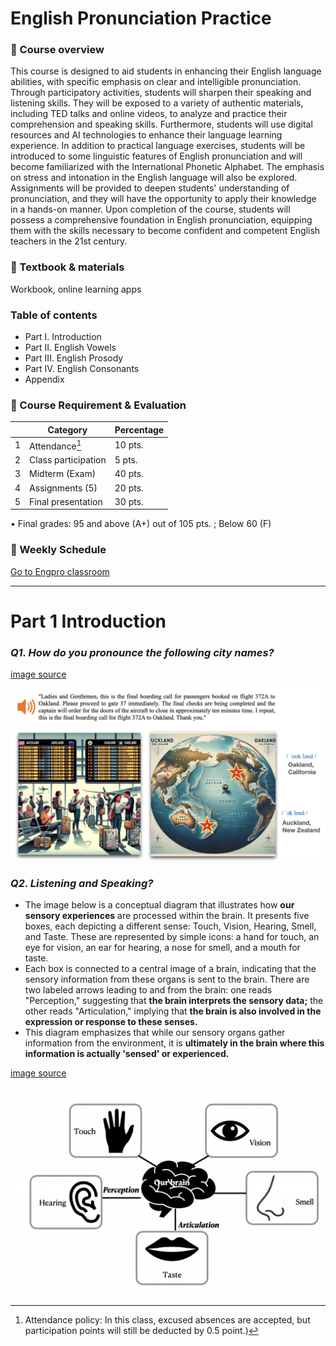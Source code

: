 # English Pronunciation Practice

### 🌱 Course overview
This course is designed to aid students in enhancing their English language abilities, with
specific emphasis on clear and intelligible pronunciation. Through participatory activities,
students will sharpen their speaking and listening skills. They will be exposed to a variety of
authentic materials, including TED talks and online videos, to analyze and practice their
comprehension and speaking skills. Furthermore, students will use digital resources and AI
technologies to enhance their language learning experience. In addition to practical language
exercises, students will be introduced to some linguistic features of
English pronunciation and will become familiarized with the International Phonetic Alphabet.
The emphasis on stress and intonation in the English language will also be explored.
Assignments will be provided to deepen students' understanding of pronunciation, and they
will have the opportunity to apply their knowledge in a hands-on manner. Upon completion of
the course, students will possess a comprehensive foundation in English pronunciation,
equipping them with the skills necessary to become confident and competent English teachers
in the 21st century.

### 🌱 Textbook & materials
Workbook, online learning apps

### Table of contents

+ Part I. Introduction
+ Part II. English Vowels
+ Part III. English Prosody
+ Part IV. English Consonants
+ Appendix

### 🌱 Course Requirement & Evaluation

| | Category | Percentage|
|--|--|--|
|1| Attendance[^1]| 10 pts.|
|2| Class participation | 5 pts.|
|3| Midterm (Exam) | 40 pts.|
|4| Assignments (5) | 20 pts.|
|5| Final presentation | 30 pts.|

• Final grades: 95 and above (A+) out of 105 pts. ; Below 60 (F)
[^1]: Attendance policy: In this class, excused absences are accepted, but participation points will still be deducted
by 0.5 point.)



### 🌱 Weekly Schedule
[Go to Engpro classroom](https://github.com/MK316/Spring2024/blob/main/Engpro/readme.md)



---
# Part 1 Introduction

### _Q1. How do you pronounce the following city names?_

[image source](https://github.com/MK316/Engpro/blob/main/images/Q1_oakland_image.png)

<img src="https://github.com/MK316/Engpro/blob/main/images/Q1_oakland_image.png" width="1200"/>

### _Q2. Listening and Speaking?_
+ The image below is a conceptual diagram that illustrates how **our sensory experiences** are processed within the brain. It presents five boxes, each depicting a different sense: Touch, Vision, Hearing, Smell, and Taste. These are represented by simple icons: a hand for touch, an eye for vision, an ear for hearing, a nose for smell, and a mouth for taste.
+ Each box is connected to a central image of a brain, indicating that the sensory information from these organs is sent to the brain. There are two labeled arrows leading to and from the brain: one reads "Perception," suggesting that **the brain interprets the sensory data;** the other reads "Articulation," implying that **the brain is also involved in the expression or response to these senses.**
+ This diagram emphasizes that while our sensory organs gather information from the environment, it is **ultimately in the brain where this information is actually 'sensed' or experienced.**

[image source](https://github.com/MK316/Engpro/blob/main/images/brain_sense.png)

<img src="https://github.com/MK316/Engpro/blob/main/images/brain_sense.png" width="800"/>
